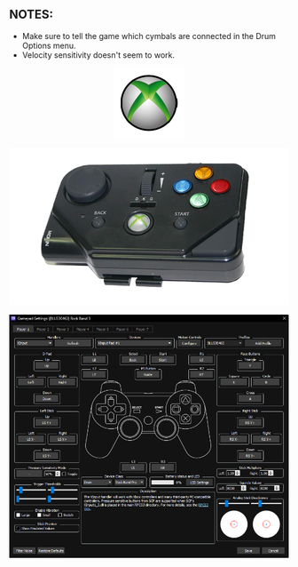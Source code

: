 ## NOTES:

* Make sure to tell the game which cymbals are connected in the Drum Options menu.
* Velocity sensitivity doesn't seem to work.

<div align="center">

![Platform](platform.png "Platform") 

![Controller](controller.png "Controller") 

![Mapping](mapping.png "Mapping") 

</div>